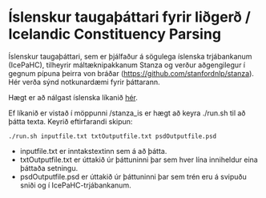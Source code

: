 # Íslenskur taugaþáttari fyrir liðgerð / Icelandic Constituency Parsing
Íslenskur taugaþáttari, sem er þjálfaður á sögulega íslenska trjábankanum (IcePaHC), tilheyrir máltæknipakkanum Stanza og verður aðgengilegur í gegnum pípuna þeirra von bráðar (https://github.com/stanfordnlp/stanza). Hér verða sýnd notkunardæmi fyrir þáttarann.

Hægt er að nálgast íslenska líkanið [hér](https://drive.google.com/drive/folders/14PwqLbhF66vTnJcE8ZtSAjNbCFkH69mj?usp=sharing). 

Ef líkanið er vistað í möppunni /stanza_is er hægt að keyra ./run.sh til að þátta texta. Keyrið eftirfarandi skipun:

```
./run.sh inputfile.txt txtOutputfile.txt psdOutputfile.psd
```
- inputfile.txt er inntakstextinn sem á að þátta.
- txtOutputfile.txt er úttakið úr þáttuninni þar sem hver lína inniheldur eina þáttaða setningu.
- psdOutputfile.psd er úttakið úr þáttuninni þar sem trén eru á svipuðu sniði og í IcePaHC-trjábankanum.
